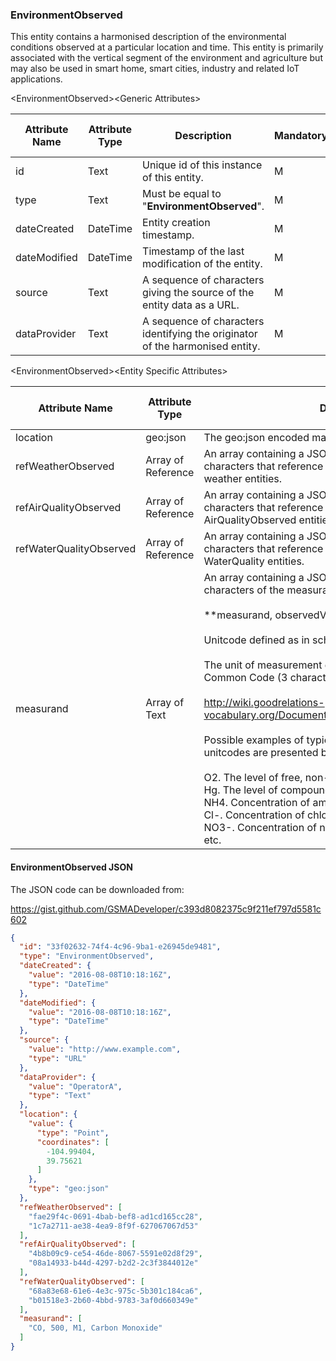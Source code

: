 ### EnvironmentObserved

This entity contains a harmonised description of the environmental conditions observed at a particular location and time. This entity is primarily associated with the vertical segment of the environment and agriculture but may also be used in smart home, smart cities, industry and related IoT applications.

&lt;EnvironmentObserved&gt;&lt;Generic Attributes&gt;

| Attribute Name | Attribute Type | Description                                                                   | Mandatory/Optional | May be Null |
|----------------|----------------|-------------------------------------------------------------------------------|--------------------|-------------|
| id             | Text           | Unique id of this instance of this entity.                                    | M                  | N           |
| type           | Text           | Must be equal to "**EnvironmentObserved**".                                   | M                  | N           |
| dateCreated    | DateTime       | Entity creation timestamp.                                                    | M                  | N           |
| dateModified   | DateTime       | Timestamp of the last modification of the entity.                             | M                  | Y           |
| source         | Text           | A sequence of characters giving the source of the entity data as a URL.       | M                  | Y           |
| dataProvider   | Text           | A sequence of characters identifying the originator of the harmonised entity. | M                  | Y           |

&lt;EnvironmentObserved&gt;&lt;Entity Specific Attributes&gt;

| Attribute Name          | Attribute Type     | Description                                                                                                                         | Mandatory/Optional | May be Null |
|-------------------------|--------------------|-------------------------------------------------------------------------------------------------------------------------------------|--------------------|-------------|
| location                | geo:json           | The geo:json encoded map location, of this observation.                                                                             | M                  | N           |
| refWeatherObserved      | Array of Reference | An array containing a JSON encoded sequence of characters that reference the unique ids of the related weather entities.            | O                  | Y           |
| refAirQualityObserved   | Array of Reference | An array containing a JSON encoded sequence of characters that reference the unique ids of the related AirQualityObserved entities. | O                  | Y           |
| refWaterQualityObserved | Array of Reference | An array containing a JSON encoded sequence of characters that reference the unique ids of the related WaterQuality entities.       | O                  | Y           |
| measurand               | Array of Text      | An array containing a JSON encoded sequence of characters of the measurand observed. <br/><br/> **measurand, observedValue, unitcode, description ** <br/><br/> Unitcode defined as in schema.org/QuantitativeValue  <br/><br/> The unit of measurement given using the UN/CEFACT Common Code (3 characters) – the unitcode. <br/><br/> <http://wiki.goodrelations-vocabulary.org/Documentation/UN/CEFACT_Common_Codes> <br/><br/> Possible examples of typical measurands, descriptions and unitcodes are presented below: <br/><br/> O2. The level of free, non-compound oxygen present. (*M1*) <br/>Hg. The level of compound mercury present. (*M1*) <br/> NH4. Concentration of ammonium. (*M1*) <br/>Cl-. Concentration of chlorides. (*M1*) <br/> NO3-. Concentration of nitrates. (*M1*)  <br/>etc.                                                                                                                                 | O                  | Y           |

#### EnvironmentObserved JSON

The JSON code can be downloaded from:

<https://gist.github.com/GSMADeveloper/c393d8082375c9f211ef797d5581c602>
```json
{
  "id": "33f02632-74f4-4c96-9ba1-e26945de9481",
  "type": "EnvironmentObserved",
  "dateCreated": {
    "value": "2016-08-08T10:18:16Z",
    "type": "DateTime"
  },
  "dateModified": {
    "value": "2016-08-08T10:18:16Z",
    "type": "DateTime"
  },
  "source": {
    "value": "http://www.example.com",
    "type": "URL"
  },
  "dataProvider": {
    "value": "OperatorA",
    "type": "Text"
  },
  "location": {
    "value": {
      "type": "Point",
      "coordinates": [
        -104.99404,
        39.75621
      ]
    },
    "type": "geo:json"
  },
  "refWeatherObserved": [
    "fae29f4c-0691-4bab-bef8-ad1cd165cc28",
    "1c7a2711-ae38-4ea9-8f9f-627067067d53"
  ],
  "refAirQualityObserved": [
    "4b8b09c9-ce54-46de-8067-5591e02d8f29",
    "08a14933-b44d-4297-b2d2-2c3f3844012e"
  ],
  "refWaterQualityObserved": [
    "68a83e68-61e6-4e3c-975c-5b301c184ca6",
    "b01518e3-2b60-4bbd-9783-3af0d660349e"
  ],
  "measurand": [
    "CO, 500, M1, Carbon Monoxide"
  ]
}
```
